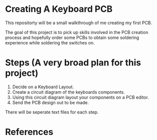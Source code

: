# Creating A Keyboard PCB 
This repositorty will be a small walkthrough of me creating my first PCB.

The goal of this project is to pick up skills involved in the PCB creation process and hopefully order some PCBs to obtain some soldering experience while soldering the switches on.

# Steps (A very broad plan for this project)
1. Decide on a Keyboard Layout.
2. Create a circuit diagram of the keyboards components.
3. Using this circuit diagram layout your components on a PCB editor.
4. Send the PCB design out to be made.

There will be seperate text files for each step.
# References
